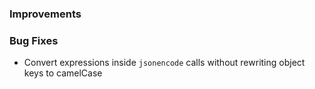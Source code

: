 ### Improvements

### Bug Fixes
 - Convert expressions inside `jsonencode` calls without rewriting object keys to camelCase